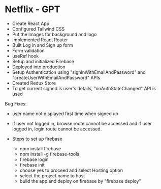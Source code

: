# Netflix - GPT

- Create React App
- Configured Tailwind CSS
- Put the Images for background and logo
- Implemented React Router
- Built Log in and Sign up form
- Form validation
- useRef hook
- Setup and initialized Firebase
- Deployed into production
- Setup Authentication using "signInWithEmailAndPassword" and "createUserWithEmailAndPassword" APIs
- Created Redux Store
- To get current signed is user's details, "onAuthStateChanged" API is used

Bug Fixes:

- user name not displayed first time when signed up
- if user not logged in, browse route cannot be accessed and if user logged in, login route cannot be accessed.

- Steps to set up firebase
  - npm install firebase
  - npm install -g firebase-tools
  - firebase login
  - firebase init
  - choose yes to proceed and select Hosting option
  - select the project name to host
  - build the app and deploy on firebase by "firebase deploy"

